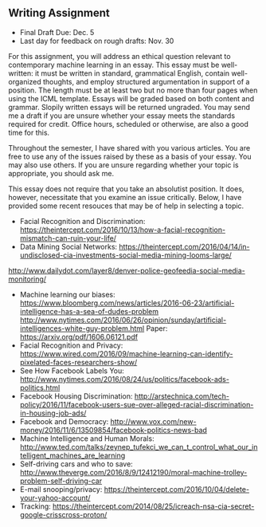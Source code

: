 Writing Assignment
--
* Final Draft Due: Dec. 5
* Last day for feedback on rough drafts: Nov. 30

For this assignment, you will address an ethical question relevant to contemporary machine learning in an essay.  This essay must be well-written: it must be written in standard, grammatical English, contain well-organized thoughts, and employ structured argumentation in support of a position.  The length must be at least two but no more than four pages when using the ICML template.  Essays will be graded based on both content and grammar.  Slopily written essays will be returned ungraded.
You may send me a draft if you are unsure whether your essay meets the standards required for credit.  Office hours, scheduled or otherwise, are also a good time for this.

Throughout the semester, I have shared with you various articles.  You are free to use any of the issues raised by these as a basis of your essay.  You may also use others.  If you are unsure regarding whether your topic is appropriate, you should ask me.

This essay does not require that you take an absolutist position.  It does, however, necessitate that you examine an issue critically.  Below, I have provided some recent resouces that may be of help in selecting a topic.


* Facial Recognition and Discrimination: https://theintercept.com/2016/10/13/how-a-facial-recognition-mismatch-can-ruin-your-life/
* Data Mining Social Networks: https://theintercept.com/2016/04/14/in-undisclosed-cia-investments-social-media-mining-looms-large/

http://www.dailydot.com/layer8/denver-police-geofeedia-social-media-monitoring/
* Machine learning our biases: https://www.bloomberg.com/news/articles/2016-06-23/artificial-intelligence-has-a-sea-of-dudes-problem
http://www.nytimes.com/2016/06/26/opinion/sunday/artificial-intelligences-white-guy-problem.html
Paper: https://arxiv.org/pdf/1606.06121.pdf
* Facial Recognition and Privacy: https://www.wired.com/2016/09/machine-learning-can-identify-pixelated-faces-researchers-show/
* See How Facebook Labels You: http://www.nytimes.com/2016/08/24/us/politics/facebook-ads-politics.html
* Facebook Housing Discrimination: http://arstechnica.com/tech-policy/2016/11/facebook-users-sue-over-alleged-racial-discrimination-in-housing-job-ads/
* Facebook and Democracy: http://www.vox.com/new-money/2016/11/6/13509854/facebook-politics-news-bad
* Machine Intelligence and Human Morals: http://www.ted.com/talks/zeynep_tufekci_we_can_t_control_what_our_intelligent_machines_are_learning
* Self-driving cars and who to save: http://www.theverge.com/2016/8/9/12412190/moral-machine-trolley-problem-self-driving-car
* E-mail snooping/privacy: https://theintercept.com/2016/10/04/delete-your-yahoo-account/
* Tracking: https://theintercept.com/2014/08/25/icreach-nsa-cia-secret-google-crisscross-proton/
